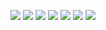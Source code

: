 <a href="" target="_blank"><img src="https://img.shields.io/badge/.net-000000?style=for-the-badge&logo=.net&logoColor=512BD4"/></a> <a href="" target="_blank"><img src="https://img.shields.io/badge/C%23-000000?style=for-the-badge&logo=csharp&logoColor=#239120"/></a> <a href="" target="_blank"><img src="https://img.shields.io/badge/Java-000000?style=for-the-badge&logo=openjdk&logoColor=FFFFFF"/></a> <a href="" target="_blank"><img src="https://img.shields.io/badge/Python-000000?style=for-the-badge&logo=python&logoColor=3776AB"/></a> <a href="" target="_blank"><img src="https://img.shields.io/badge/Swift-000000?style=for-the-badge&logo=swift&logoColor=F05138"/></a> <a href="" target="_blank"><img src="https://img.shields.io/badge/ios-000000?style=for-the-badge&logo=ios&logoColor=FFFFFF"/></a> <a href="" target="_blank"><img src="https://img.shields.io/badge/android-000000?style=for-the-badge&logo=android&logoColor=3DDC84"/></a> 
